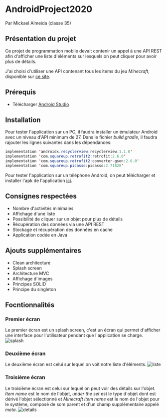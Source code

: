 # AndroidProject2020
Par Mickael Almeida (classe 35)
## Présentation du projet
Ce projet de programmation mobile devait contenir un appel à une API REST afin d'afficher une liste d'éléments sur lesquels on peut cliquer pour avoir plus de détails.

J'ai choisi d'utiliser une API contenant tous les items du jeu *Minecraft*, disponible sur [ce site](https://minecraft-ids.grahamedgecombe.com).
## Prérequis
* Télécharger [Android Studio](https://developer.android.com/studio)
## Installation
Pour tester l'application sur un PC, il faudra installer un émulateur Android avec un niveau d'API minimum de 27. Dans le fichier *build.gradle*, il faudra rajouter les lignes suivantes dans les dépendances:
```java
implementation 'androidx.recyclerview:recyclerview:1.1.0'
implementation 'com.squareup.retrofit2:retrofit:2.6.0'
implementation 'com.squareup.retrofit2:converter-gson:2.6.0'
implementation 'com.squareup.picasso:picasso:2.71828'
```
Pour tester l'application sur un téléphone Android, on peut télécharger et installer l'apk de l'application [ici](https://github.com/Captn138/Minecraft-List/releases/latest).

## Consignes respectées
* Nombre d'activités minimales
* Affichage d'une liste
* Possibilité de cliquer sur un objet pour plus de détails
* Récupération des données via une API REST
* Stockage et récupération des données en cache
* Application codée en Java
## Ajouts supplémentaires
* Clean architecture
* Splash screen
* Architecture MVC
* Affichage d'images
* Principes SOLID
* Principe du singleton
## Focntionnalités
### Premier écran
Le premier écran est un splash screen, c'est un écran qui permet d'afficher une interface pour l'utilisateur pendant que l'application se charge.
![splash](https://i.imgur.com/qDyo8OE.png)
### Deuxième écran
Le deuxième écran est celui sur lequel on voit notre liste d'éléments.
![liste](https://i.imgur.com/r2WaYb3.png)
### Troisième écran
Le troisième écran est celui sur lequel on peut voir des détails sur l'objet. *Item name* est le nom de l'objet, *under the set* est le type d'objet dont est dérivé l'objet sélectionné et *Minecraft item name* est le nom de l'objet pour le système, composé de som parent et d'un champ supplémentaire appelé *meta*.
![details](https://i.imgur.com/dJcUggS.png)
